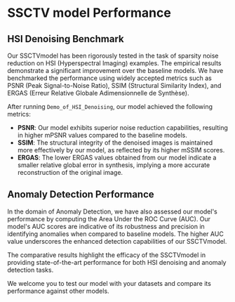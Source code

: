 # SSCTV model Performance

## HSI Denoising Benchmark

Our SSCTVmodel has been rigorously tested in the task of sparsity noise reduction on HSI (Hyperspectral Imaging) examples. The empirical results demonstrate a significant improvement over the baseline models. We have benchmarked the performance using widely accepted metrics such as PSNR (Peak Signal-to-Noise Ratio), SSIM (Structural Similarity Index), and ERGAS (Erreur Relative Globale Adimensionnelle de Synthèse).

After running `Demo_of_HSI_Denoising`, our model achieved the following metrics:

- **PSNR**: Our model exhibits superior noise reduction capabilities, resulting in higher mPSNR values compared to the baseline models.
- **SSIM**: The structural integrity of the denoised images is maintained more effectively by our model, as reflected by its higher mSSIM scores.
- **ERGAS**: The lower ERGAS values obtained from our model indicate a smaller relative global error in synthesis, implying a more accurate reconstruction of the original image.

## Anomaly Detection Performance

In the domain of Anomaly Detection, we have also assessed our model's performance by computing the Area Under the ROC Curve (AUC). Our model's AUC scores are indicative of its robustness and precision in identifying anomalies when compared to baseline models. The higher AUC value underscores the enhanced detection capabilities of our SSCTVmodel.

The comparative results highlight the efficacy of the SSCTVmodel in providing state-of-the-art performance for both HSI denoising and anomaly detection tasks.

We welcome you to test our model with your datasets and compare its performance against other models.

